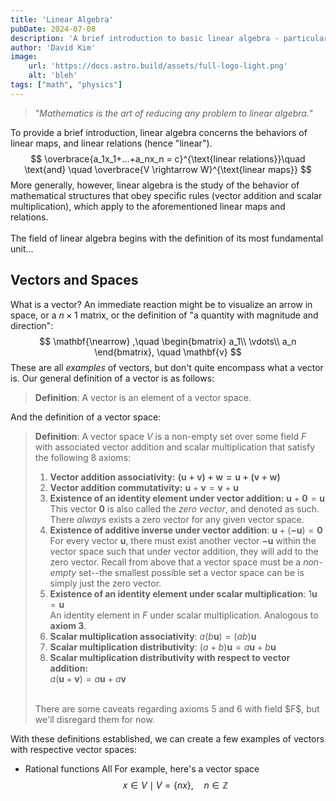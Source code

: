 ```yaml
---
title: 'Linear Algebra'
pubDate: 2024-07-08
description: 'A brief introduction to basic linear algebra - particularly scoped towards its use in physics.'
author: 'David Kim'
image:
    url: 'https://docs.astro.build/assets/full-logo-light.png'
    alt: 'bleh'
tags: ["math", "physics"]
---
```

> "*Mathematics is the art of reducing any problem to linear algebra.*"

To provide a brief introduction, linear algebra concerns the behaviors of linear maps, and linear relations (hence "linear").
$$
\overbrace{a_1x_1+...+a_nx_n = c}^{\text{linear relations}}\quad \text{and} \quad \overbrace{V \rightarrow W}^{\text{linear maps}}
$$
More generally, however, linear algebra is the study of the behavior of mathematical structures that obey specific rules (vector addition and scalar multiplication), which apply to the aforementioned linear maps and relations. <br><br>
The field of linear algebra begins with the definition of its most fundamental unit...

## Vectors and Spaces
What is a vector? An immediate reaction might be to visualize an arrow in space, or a $n \times 1$ matrix, or the definition of "a quantity with magnitude and direction":
$$
\mathbf{\nearrow} ,\quad \begin{bmatrix}
a_1\\
\vdots\\
a_n
\end{bmatrix}, \quad \mathbf{v}
$$
These are all *examples* of vectors, but don't quite encompass what a vector is. Our general definition of a vector is as follows:
> **Definition**: A vector is an element of a vector space.

And the definition of a vector space:
> **Definition**: A vector space $V$ is a non-empty set over some field $F$ with associated vector addition and scalar multiplication that satisfy the following 8 axioms:
> 1. **Vector addition associativity:** 
> $\mathbf{(u + v) + w = u + (v + w)}$ <br>
> 2. **Vector addition commutativity:**
> $\mathbf{u} + \mathbf{v} = \mathbf{v} + \mathbf{u}$
> 3. **Existence of an identity element under vector addition:**
> $\mathbf{u} + \mathbf{0} = \mathbf{u}$ <br>
> This vector $\mathbf{0}$ is also called the *zero vector*, and denoted as such. There *always* exists a zero vector for any given vector space. 
> 4. **Existence of additive inverse under vector addition**:
> $\mathbf{u} + (\mathbf{-u}) = \mathbf{0}$ <br>
> For every vector $\mathbf{u}$, there must exist another vector $\mathbf{-u}$ within the vector space such that under vector addition, they will add to the zero vector. Recall from above that a vector space must be a *non-empty* set--the smallest possible set a vector space can be is simply just the zero vector.
> 5. **Existence of an identity element under scalar multiplication**:
> $1\mathbf{u} = \mathbf{u}$ <br>
> An identity element in $F$ under scalar multiplication. Analogous to **axiom 3**. 
> 6. **Scalar multiplication associativity**:
> $a(b\mathbf{u}) = (ab)\mathbf{u}$
> 7. **Scalar multiplication distributivity**:
> $(a + b)\mathbf{u} = a\mathbf{u}+ b\mathbf{u}$
> 8. **Scalar multiplication distributivity with respect to vector addition:**<br>
> $a(\mathbf{u} + \mathbf{v}) = a\mathbf{u} + a\mathbf{v}$
> <br>
> There are some caveats regarding axioms 5 and 6 with field $F$, but we'll disregard them for now. 

With these definitions established, we can create a few examples of vectors with respective vector spaces:
- Rational functions
  All 
  For example, here's a vector space
$$
x \in V \mid     V = \{nx\}, \quad n \in \mathbb{Z}
$$
